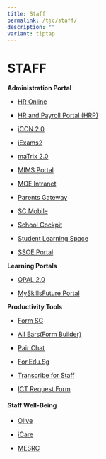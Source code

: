 ```yaml
---
title: Staff
permalink: /tjc/staff/
description: ""
variant: tiptap
---
```

<h1>STAFF</h1>
<p><strong>Administration Portal</strong>
</p>
<ul>
<li>
<p><a href="http://intranet.moe.gov.sg/hronline/Pages/Home.aspx" rel="noopener noreferrer nofollow" target="_blank">HR Online</a>
</p>
</li>
<li>
<p><a href="https://www.hrp.gov.sg/" rel="noopener noreferrer nofollow" target="_blank">HR and Payroll Portal (HRP)</a>
</p>
</li>
<li>
<p><a href="https://icon.moe.edu.sg/" rel="noopener noreferrer nofollow" target="_blank">iCON 2.0</a>
</p>
</li>
<li>
<p><a href="https://iexams.seab.gov.sg/login" rel="noopener noreferrer nofollow" target="_blank">iExams2</a>
</p>
</li>
<li>
<p><a href="https://matrix.tjc.edu.sg/index.html" rel="noopener noreferrer nofollow" target="_blank">maTrix 2.0</a>
</p>
</li>
<li>
<p><a href="https://idp.mims.moe.gov.sg/nidp/saml2" rel="noopener noreferrer nofollow" target="_blank">MIMS Portal</a>
</p>
</li>
<li>
<p><a href="https://intranet.moe.gov.sg/Pages/Home.aspx" rel="noopener noreferrer nofollow" target="_blank">MOE Intranet</a>
</p>
</li>
<li>
<p><a href="https://pg.moe.edu.sg/" rel="noopener noreferrer nofollow" target="_blank">Parents Gateway</a>
</p>
</li>
<li>
<p><a href="https://scmobile.moe.edu.sg/login" rel="noopener noreferrer nofollow" target="_blank">SC Mobile</a>
</p>
</li>
<li>
<p><a href="https://schoolcockpit.moe.gov.sg/" rel="noopener noreferrer nofollow" target="_blank">School Cockpit</a>
</p>
</li>
<li>
<p><a href="https://vle.learning.moe.edu.sg/login" rel="noopener noreferrer nofollow" target="_blank">Student Learning Space</a>
</p>
</li>
<li>
<p><a href="https://adfs.schools.moe.edu.sg/adfs/ls/?SAMLRequest=jVLJbsIwEP2VyHeSOCwBiyBRUFUkSiNCe%2BjNxBOw5Nipx6Ht3zcEKugB1Ov4bTPPY%2BSliio2rd1er%2BGjBnTeV6k0stNLQmqrmeEokWleAjKXs2z6vGSRH7LKGmdyo4g3RQTrpNEzo7EuwWZgDzKH1%2FUyIXvnKmRBgGgg8ksDPojax12g%2BaHiO%2FCFId68sZaaHzUuDC4K9DHfG6PwmnicBwoD4j0am0MbPyEFVwjEW8wTkq1m%2FTjsi1G%2FP4ziARVdDjFEvTiOhgOxLWKaN0BMOaI8wIWKWMNCo%2BPaJSQKI9qhYYeONuGQ9Sjr9vwBHb4TLz0v%2FiC1kHp3%2F0rbEwjZ02aTdtKXbNMKHKQAu2rQ%2FzzQG1hsj9Noksm47Ye1ge11Zfez8N%2BeyOSW6Ti4lj4bVeyYdDFPjZL5tzdVynzOLHDXpHe2hraIkrvb7tSn7USKTtFCWa2xglwWEgQJJmfbv39x8gM%3D&amp;RelayState=https%3A%2F%2Fssoe2.moe.edu.sg%2Fnavpage.do" rel="noopener noreferrer nofollow" target="_blank">SSOE Portal</a>
</p>
<p></p>
</li>
</ul>
<p><strong>Learning Portals</strong>
</p>
<ul>
<li>
<p><a href="https://idm.opal2.moe.edu.sg/account/login" rel="noopener noreferrer nofollow" target="_blank">OPAL 2.0</a>
</p>
</li>
<li>
<p><a href="https://www.myskillsfuture.gov.sg/content/student/en/preu.html" rel="noopener noreferrer nofollow" target="_blank">MySkillsFuture Portal</a>
</p>
<p></p>
</li>
</ul>
<p><strong>Productivity Tools</strong>
</p>
<ul>
<li>
<p><a href="https://form.gov.sg/" rel="noopener noreferrer nofollow" target="_blank">Form SG</a>
</p>
</li>
<li>
<p><a href="https://forms.moe.edu.sg/" rel="noopener noreferrer nofollow" target="_blank">All Ears(Form Builder)</a>
</p>
</li>
<li>
<p><a href="https://pair.gov.sg/login" rel="noopener noreferrer nofollow" target="_blank">Pair Chat</a>
</p>
</li>
<li>
<p><a href="https://for.edu.sg/#/" rel="noopener noreferrer nofollow" target="_blank">For.Edu.Sg</a>
</p>
</li>
<li>
<p><a href="https://www.transcribe.gov.sg/" rel="noopener noreferrer nofollow" target="_blank">Transcribe for Staff</a>
</p>
</li>
<li>
<p><a href="https://docs.google.com/forms/d/e/1FAIpQLSc2v6SbgaIsgGwjCZycTyiRefOeL6kN2gUyrVWcqE7AzOOqCQ/viewform" rel="noopener noreferrer nofollow" target="_blank">ICT Request Form</a>
</p>
</li>
</ul>
<h4><strong>Staff Well-Being</strong></h4>
<ul data-tight="true" class="tight">
<li>
<p><a href="https://olive.moe.edu.sg/" rel="noopener noreferrer nofollow" target="_blank">Olive</a>
</p>
</li>
<li>
<p><a href="https://olive.moe.edu.sg/olive/icare/" rel="noopener noreferrer nofollow" target="_blank">iCare</a>
</p>
</li>
<li>
<p><a href="https://www.mesrc.net/" rel="noopener noreferrer nofollow" target="_blank">MESRC</a>
</p>
</li>
</ul>
<p></p>